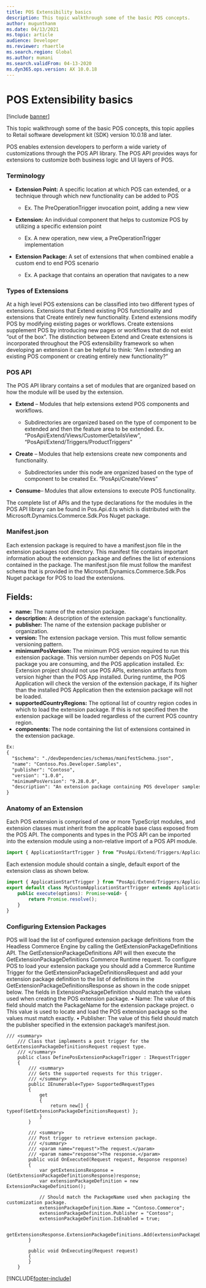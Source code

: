 ```yaml
---
title: POS Extensibility basics
description: This topic walkthrough some of the basic POS concepts.
author: mugunthanm
ms.date: 04/13/2021
ms.topic: article
audience: Developer
ms.reviewer: rhaertle
ms.search.region: Global
ms.author: mumani
ms.search.validFrom: 04-13-2020
ms.dyn365.ops.version: AX 10.0.18
---
```


# POS Extensibility basics

[!include [banner](../../../includes/banner.md)]

This topic walkthrough some of the basic POS concepts, this topic applies to Retail software development kit (SDK) version 10.0.18 and later.

POS enables extension developers to perform a wide variety of customizations through the POS API library.  The POS API provides ways for extensions to customize both business logic and UI layers of POS. 

### Terminology
+ **Extension Point:** A specific location at which POS can extended, or a technique through which new functionality can be added to POS
    + Ex. The PreOperationTrigger invocation point, adding a new view

+ **Extension:** An individual component that helps to customize POS by utilizing a specific extension point
    + Ex. A new operation, new view, a PreOperationTrigger implementation

+ **Extension Package:** A set of extensions that when combined enable a custom end to end POS scenario
    +  Ex. A package that contains an operation that navigates to a new

### Types of Extensions

At a high level POS extensions can be classified into two different types of extensions. Extensions that Extend existing POS functionality and extensions that Create entirely new functionality. Extend extensions modify POS by modifying existing pages or workflows. Create extensions supplement POS by introducing new pages or workflows that do not exist “out of the box”. The distinction between Extend and Create extensions is incorporated throughout the POS extensibility framework so when developing an extension it can be helpful to think: “Am I extending an existing POS component or creating entirely new functionality?”

### POS API

The POS API library contains a set of modules that are organized based on how the module will be used by the extension.

+ **Extend** – Modules that help extensions extend POS components and workflows.
    + Subdirectories are organized based on the type of component to be extended and then the feature area to be extended.
      Ex. “PosApi/Extend/Views/CustomerDetailsView”, “PosApi/Extend/Triggers/ProductTriggers”

+ **Create** – Modules that help extensions create new components and functionality.
    + Subdirectories under this node are organized based on the type of component to be created
      Ex. “PosApi/Create/Views”

+ **Consume**– Modules that allow extensions to execute POS functionality. 

The complete list of APIs and the type declarations for the modules in the POS API library can be found in Pos.Api.d.ts which is distributed with the Microsoft.Dynamics.Commerce.Sdk.Pos Nuget package.

### Manifest.json

Each extension package is required to have a manifest.json file in the extension packages root directory. This manifest file contains important information about the extension package and defines the list of extensions contained in the package. The manifest.json file must follow the manifest schema that is provided in the Microsoft.Dynamics.Commerce.Sdk.Pos Nuget package for POS to load the extensions.

## Fields:

+ **name:** The name of the extension package.
+ **description:** A description of the extension package's functionality.
+ **publisher:** The name of the extension package publisher or organization.
+ **version:** The extension package version. This must follow semantic versioning pattern.
+ **minimumPosVersion:** The minimum POS version required to run this extension package. This version number depends on POS NuGet package you are consuming, and the POS application installed. Ex: Extension project should not use POS APIs, extension artifacts from version higher than the POS App installed. During runtime, the POS Application will check the version of the extension package, if its higher than the installed POS Application then the extension package will not be loaded.
+ **supportedCountryRegions:** The optional list of country region codes in which to load the extension package. If this is not specified then the extension package will be loaded regardless of the current POS country region.
+ **components:** The node containing the list of extensions contained in the extension package.

```XML
Ex:
{
  "$schema": "./devDependencies/schemas/manifestSchema.json",
  "name": "Contoso.Pos.Developer.Samples",
  "publisher": "Contoso",
  "version": "1.0.0",
  "minimumPosVersion": "9.28.0.0",
  "description": "An extension package containing POS developer samples to showcase various types of POS extensions.",
}
```

### Anatomy of an Extension

Each POS extension is comprised of one or more TypeScript modules, and extension classes must inherit from the applicable base class exposed from the POS API.
The components and types in the POS API can be imported into the extension module using a non-relative import of a POS API module. 

```JavaScript
import { ApplicationStartTrigger } from “PosApi/Extend/Triggers/ApplicationTriggers”;
```
Each extension module should contain a single, default export of the extension class as shown below.

```JavaScript 
import { ApplicationStartTrigger } from “PosApi/Extend/Triggers/ApplicationTriggers”;
export default class MyCustomApplicationStartTrigger extends ApplicationStartTrigger {
    public execute(options): Promise<void> {
        return Promise.resolve();
    }
}
````
### Configuring Extension Packages

POS will load the list of configured extension package definitions from the Headless Commerce Engine by calling the GetExtensionPackageDefinitions API. The GetExtensionPackageDefinitions API will then execute the GetExtensionPackageDefinitions Commerce Runtime request. To configure POS to load your extension package you should add a Commerce Runtime Trigger for the GetExtensionPackageDefinitionsRequest and add your extension package definition to the list of definitions in the GetExtensionPackageDefinitionsResponse as shown in the code snippet below.
The fields in ExtensionPackageDefinition should match the values used when creating the POS extension package. 
•	Name: The value of this field should match the PackageName for the extension package project. 
o	This value is used to locate and load the POS extension package so the values must match exactly.
•	Publisher: The value of this field should match the publisher specified in the extension package’s manifest.json. 

```CSharp
/// <summary>
    /// Class that implements a post trigger for the GetExtensionPackageDefinitionsRequest request type.
    /// </summary>
    public class DefinePosExtensionPackageTrigger : IRequestTrigger
    {
        /// <summary>
        /// Gets the supported requests for this trigger.
        /// </summary>
        public IEnumerable<Type> SupportedRequestTypes
        {
            get
            {
                return new[] { typeof(GetExtensionPackageDefinitionsRequest) };
            }
        }

        /// <summary>
        /// Post trigger to retrieve extension package.
        /// </summary>
        /// <param name="request">The request.</param>
        /// <param name="response">The response.</param>
        public void OnExecuted(Request request, Response response)
        {
            var getExtensionsResponse = (GetExtensionPackageDefinitionsResponse)response;
            var extensionPackageDefinition = new ExtensionPackageDefinition();

            // Should match the PackageName used when packaging the customization package.
            extensionPackageDefinition.Name = "Contoso.Commerce";
            extensionPackageDefinition.Publisher = "Contoso";
            extensionPackageDefinition.IsEnabled = true;

            getExtensionsResponse.ExtensionPackageDefinitions.Add(extensionPackageDefinition);
        }

        public void OnExecuting(Request request)
        {
        }
    }  
```

[!INCLUDE[footer-include](../../../includes/footer-banner.md)]
